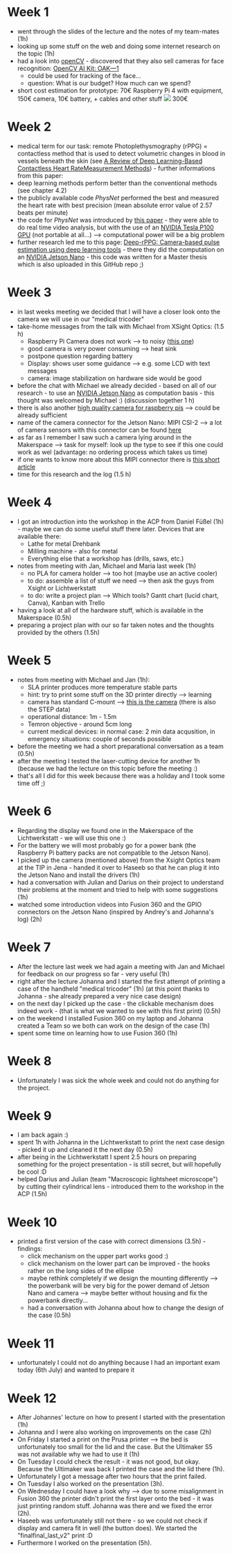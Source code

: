# Week 1

* went through the slides of the lecture and the notes of my team-mates (1h)
* looking up some stuff on the web and doing some internet research on the topic (1h)
* had a look into [openCV](https://opencv.org/) - discovered that they also sell cameras for face recognition: [OpenCV AI Kit: OAK—1](https://store.opencv.ai/products/oak-1)
  * could be used for tracking of the face...
  * question: What is our budget? How much can we spend?
* short cost estimation for prototype: 70€ Raspberry Pi 4 with equipment, 150€ camera, 10€ battery, + cables and other stuff <img src="https://render.githubusercontent.com/render/math?math=\approx"> 300€

# Week 2
* medical term for our task: remote Photoplethysmography (rPPG) = contactless method that is used to detect volumetric changes in blood in vessels beneath the skin (see [A Review of Deep Learning-Based Contactless Heart RateMeasurement Methods](https://mdpi-res.com/d_attachment/sensors/sensors-21-03719/article_deploy/sensors-21-03719.pdf)) - further informations from this paper:
 * deep learning methods perform better than the conventional methods (see chapter 4.2)
 * the publicly available code _PhysNet_ performed the best and measured the heart rate with best precision (mean absolute error value of 2.57 beats per minute)
 * the code for _PhysNet_ was introduced by [this paper](https://arxiv.org/pdf/1905.02419.pdf) - they were able to do real time video analysis, but with the use of an [NVIDIA Tesla P100 GPU](https://www.nvidia.com/de-de/data-center/tesla-p100/) (not portable at all...) --> computational power will be a big problem
* further research led me to this page: [Deep-rPPG: Camera-based pulse estimation using deep learning tools](https://github.com/terbed/Deep-rPPG) - there they did the computation on an [NVIDIA Jetson Nano](https://developer.nvidia.com/embedded/jetson-nano) - this code was written for a Master thesis which is also uploaded in this GitHub repo ;)

# Week 3
* in last weeks meeting we decided that I will have a closer look onto the camera we will use in our "medical tricoder"
* take-home messages from the talk with Michael from XSight Optics: (1.5 h)
  * Raspberry Pi Camera does not work --> to noisy ([this one](https://www.raspberrypi.com/products/camera-module-v2/))
  * good camera is very power consuming --> heat sink 
  * postpone question regarding battery
  * Display: shows user some guidance --> e.g. some LCD with text messages
  * camera: image stabilization on hardware side would be good
* before the chat with Michael we already decided - based on all of our research - to use an [NVIDIA Jetson Nano](https://developer.nvidia.com/embedded/jetson-nano) as computation basis - this thought was welcomed by Michael :) (discussion together 1 h)
* there is also another [high quality camera for raspberry pis](https://www.raspberrypi.com/products/raspberry-pi-high-quality-camera/) --> could be already sufficient
* name of the camera connector for the Jetson Nano: MIPI CSI-2 --> a lot of camera sensors with this connector can be found [here](https://www.vision-components.com/en/products/oem-embedded-vision-systems/mipi-camera-modules/#c5082)
* as far as I remember I saw such a camera lying around in the Makerspace --> task for myself: look up the type to see if this one could work as wel (advantage: no ordering process which takes us time)
* if one wants to know more about this MIPI connector there is [this short article](https://www.linkedin.com/pulse/what-mipi-camera-how-does-work-e-con-systems/)
* time for this research and the log (1.5 h)

# Week 4
* I got an introduction into the workshop in the ACP from Daniel Füßel (1h) - maybe we can do some useful stuff there later. Devices that are available there:
  * Lathe for metal Drehbank
  * Milling machine - also for metal
  * Everything else that a workshop has (drills, saws, etc.)
* notes from meeting with Jan, Michael and Maria last week (1h)
  * no PLA for camera holder --> too hot (maybe use an active cooler)
  * to do: assemble a list of stuff we need --> then ask the guys from Xsight or Lichtwerkstatt
  * to do: write a project plan --> Which tools? Gantt chart (lucid chart, Canva), Kanban with Trello
* having a look at all of the hardware stuff, which is available in the Makerspace (0.5h)
* preparing a project plan with our so far taken notes and the thoughts provided by the others (1.5h)

# Week 5
* notes from meeting with Michael and Jan (1h):
  * SLA printer produces more temperature stable parts
  * hint: try to print some stuff on the 3D printer directly --> learning
  * camera has standard C-mount --> [this is the camera](https://www.alliedvision.com/en/products/alvium-configurator/alvium-1800-c/158/#_configurator) (there is also the STEP data)
  * operational distance: 1m - 1.5m
  * Temron objective - around 5cm long
  * current medical devices: in normal case: 2 min data acqusition, in emergency situations: couple of seconds possible
* before the meeting we had a short preparational conversation as a team (0.5h)
* after the meeting  I tested the laser-cutting device for another 1h (because we had the lecture on this topic before the meeting :)
* that's all I did for this week because there was a holiday and I took some time off ;)

# Week 6
* Regarding the display we found one in the Makerspace of the Lichtwerkstatt - we will use this one :)
* For the battery we will most probably go for a power bank (the Raspberry Pi battery packs are not compatible to the Jetson Nano).
* I picked up the camera (mentioned above) from the Xsight Optics team at the TIP in Jena - handed it over to Haseeb so that he can plug it into the Jetson Nano and install the drivers (1h)
* had a conversation with Julian and Darius on their project to understand their problems at the moment and tried to help with some suggestions (1h)
* watched some introduction videos into Fusion 360 and the GPIO connectors on the Jetson Nano (inspired by Andrey's and Johanna's log) (2h)

# Week 7
* After the lecture last week we had again a meeting with Jan and Michael for feedback on our progress so far - very useful (1h)
* right after the lecture Johanna and I started the first attempt of printing a case of the handheld "medical tricoder" (1h) (at this point thanks to Johanna - she already prepared a very nice case design)
* on the next day I picked up the case - the clickable mechanism does indeed work *-* (that is what we wanted to see with this first print) (0.5h)
* on the weekend I installed Fusion 360 on my laptop and Johanna created a Team so we both can work on the design of the case (1h)
* spent some time on learning how to use Fusion 360 (1h)

# Week 8
* Unfortunately I was sick the whole week and could not do anything for the project.

# Week 9
* I am back again :)
* spent 1h with Johanna in the Lichtwerkstatt to print the next case design - picked it up and cleaned it the next day (0.5h)
* after being in the Lichtwerkstatt I spent 2.5 hours on preparing something for the project presentation - is still secret, but will hopefully be cool :D
* helped Darius and Julian (team "Macroscopic lightsheet microscope") by cutting their cylindrical lens - introduced them to the workshop in the ACP (1.5h)

# Week 10
* printed a first version of the case with correct dimensions (3.5h) - findings:
  * click mechanism on the upper part works good :)
  * click mechanism on the lower part can be improved - the hooks rather on the long sides of the ellipse
  * maybe rethink completely if we design the mounting differently --> the powerbank will be very big for the power demand of Jetson Nano and camera --> maybe better without housing and fix the powerbank directly...
  * had a conversation with Johanna about how to change the design of the case (0.5h)

# Week 11
* unfortunately I could not do anything because I had an important exam today (6th July) and wanted to prepare it

# Week 12
* After Johannes' lecture on how to present I started with the presentation (1h)
* Johanna and I were also working on improvements on the case (2h)
* On Friday I started a print on the Prusa printer --> the bed is unfortunately too small for the lid and the case. But the Ultimaker S5 was not available why we had to use it (1h)
* On Tuesday I could check the result - it was not good, but okay. Because the Ultimaker was back I printed the case and the lid there (1h).
* Unfortunately I got a message after two hours that the print failed.
* On Tuesday I also worked on the presentation (3h).
* On Wednesday I could have a look why --> due to some misalignment in Fusion 360 the printer didn't print the first layer onto the bed - it was just printing random stuff. Johanna was there and we fixed the error (2h).
* Haseeb was unfortunately still not there - so we could not check if display and camera fit in well (the button does). We started the "finalfinal_last_v2" print :D
* Furthermore I worked on the presentation (5h).
